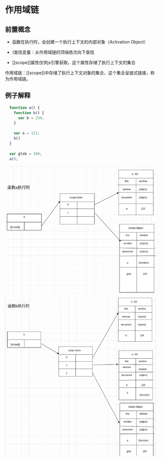 # 作用域链

## 前置概念

* 函数在执行时，会创建一个执行上下文的内部对象（Activation Object）

* (查找变量：从作用域链的顶端依次向下查找

* [[scope]]属性仅供js引擎获取，这个属性存储了执行上下文的集合

作用域链：[[scope]]中存储了执行上下文对象的集合，这个集合呈链式链接，称为作用域链。

## 例子解释

```javascript
  function a() {
    function b() {
      var b = 234;
    }

    var a = 123;
    b()
  }

  var glob = 100;
  a();

```

<img src="./作用域链-1.png" alt="函数a执行时的作用域链" />

<img src="./作用域链-2.png" alt="函数b执行时的作用域链" />
